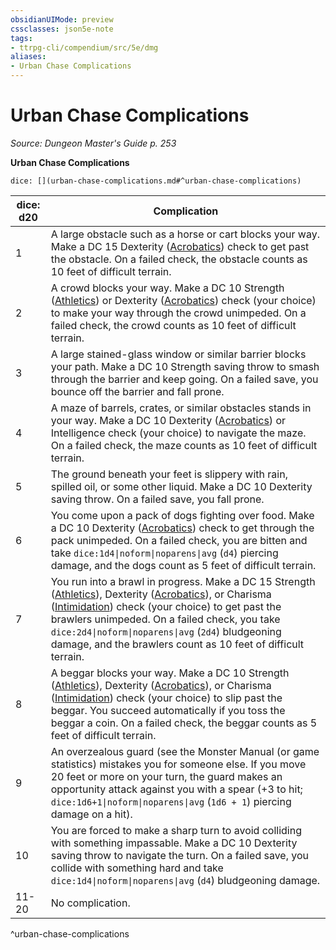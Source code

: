 ```yaml
---
obsidianUIMode: preview
cssclasses: json5e-note
tags:
- ttrpg-cli/compendium/src/5e/dmg
aliases:
- Urban Chase Complications
---
```

# Urban Chase Complications
*Source: Dungeon Master's Guide p. 253* 

**Urban Chase Complications**

`dice: [](urban-chase-complications.md#^urban-chase-complications)`

| dice: d20 | Complication |
|-----------|--------------|
| 1 | A large obstacle such as a horse or cart blocks your way. Make a DC 15 Dexterity ([Acrobatics](/3-Mechanics/CLI/Rules/skills.md#Acrobatics)) check to get past the obstacle. On a failed check, the obstacle counts as 10 feet of difficult terrain. |
| 2 | A crowd blocks your way. Make a DC 10 Strength ([Athletics](/3-Mechanics/CLI/Rules/skills.md#Athletics)) or Dexterity ([Acrobatics](/3-Mechanics/CLI/Rules/skills.md#Acrobatics)) check (your choice) to make your way through the crowd unimpeded. On a failed check, the crowd counts as 10 feet of difficult terrain. |
| 3 | A large stained-glass window or similar barrier blocks your path. Make a DC 10 Strength saving throw to smash through the barrier and keep going. On a failed save, you bounce off the barrier and fall prone. |
| 4 | A maze of barrels, crates, or similar obstacles stands in your way. Make a DC 10 Dexterity ([Acrobatics](/3-Mechanics/CLI/Rules/skills.md#Acrobatics)) or Intelligence check (your choice) to navigate the maze. On a failed check, the maze counts as 10 feet of difficult terrain. |
| 5 | The ground beneath your feet is slippery with rain, spilled oil, or some other liquid. Make a DC 10 Dexterity saving throw. On a failed save, you fall prone. |
| 6 | You come upon a pack of dogs fighting over food. Make a DC 10 Dexterity ([Acrobatics](/3-Mechanics/CLI/Rules/skills.md#Acrobatics)) check to get through the pack unimpeded. On a failed check, you are bitten and take `dice:1d4\|noform\|noparens\|avg` (`d4`) piercing damage, and the dogs count as 5 feet of difficult terrain. |
| 7 | You run into a brawl in progress. Make a DC 15 Strength ([Athletics](/3-Mechanics/CLI/Rules/skills.md#Athletics)), Dexterity ([Acrobatics](/3-Mechanics/CLI/Rules/skills.md#Acrobatics)), or Charisma ([Intimidation](/3-Mechanics/CLI/Rules/skills.md#Intimidation)) check (your choice) to get past the brawlers unimpeded. On a failed check, you take `dice:2d4\|noform\|noparens\|avg` (`2d4`) bludgeoning damage, and the brawlers count as 10 feet of difficult terrain. |
| 8 | A beggar blocks your way. Make a DC 10 Strength ([Athletics](/3-Mechanics/CLI/Rules/skills.md#Athletics)), Dexterity ([Acrobatics](/3-Mechanics/CLI/Rules/skills.md#Acrobatics)), or Charisma ([Intimidation](/3-Mechanics/CLI/Rules/skills.md#Intimidation)) check (your choice) to slip past the beggar. You succeed automatically if you toss the beggar a coin. On a failed check, the beggar counts as 5 feet of difficult terrain. |
| 9 | An overzealous guard (see the Monster Manual (or game statistics) mistakes you for someone else. If you move 20 feet or more on your turn, the guard makes an opportunity attack against you with a spear (+3 to hit; `dice:1d6+1\|noform\|noparens\|avg` (`1d6 + 1`) piercing damage on a hit). |
| 10 | You are forced to make a sharp turn to avoid colliding with something impassable. Make a DC 10 Dexterity saving throw to navigate the turn. On a failed save, you collide with something hard and take `dice:1d4\|noform\|noparens\|avg` (`d4`) bludgeoning damage. |
| 11-20 | No complication. |
^urban-chase-complications